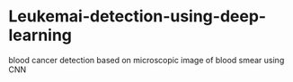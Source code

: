 # Leukemai-detection-using-deep-learning
blood cancer detection based on microscopic image of blood smear using CNN 
